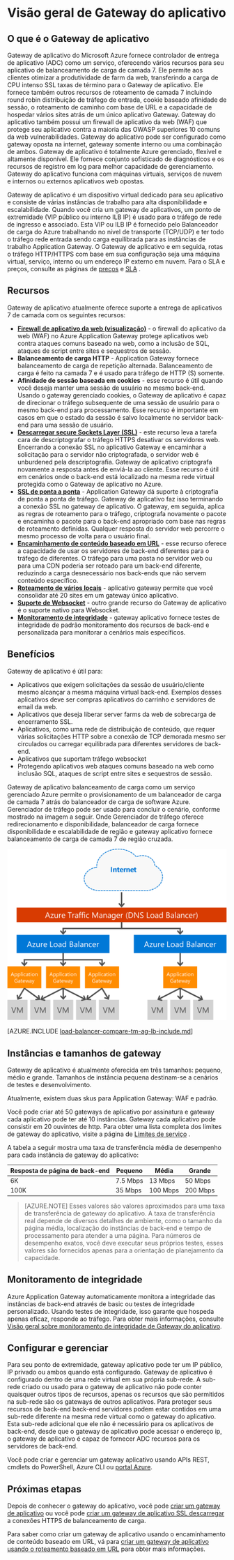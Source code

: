 <properties
   pageTitle="Introdução ao Gateway de aplicativo | Microsoft Azure"
   description="Esta página fornece uma visão geral do serviço de aplicativo Gateway para balanceamento de carga de camada 7, incluindo tamanhos de gateway, afinidade de sessão baseados em cookies, balanceamento de carga de HTTP e SSL descarregar."
   documentationCenter="na"
   services="application-gateway"
   authors="georgewallace"
   manager="carmonm"
   editor="tysonn"/>
<tags
   ms.service="application-gateway"
   ms.devlang="na"
   ms.topic="hero-article"
   ms.tgt_pltfrm="na"
   ms.workload="infrastructure-services"
   ms.date="10/25/2016"
   ms.author="gwallace"/>

# <a name="application-gateway-overview"></a>Visão geral de Gateway do aplicativo

## <a name="what-is-application-gateway"></a>O que é o Gateway de aplicativo

Gateway de aplicativo do Microsoft Azure fornece controlador de entrega de aplicativo (ADC) como um serviço, oferecendo vários recursos para seu aplicativo de balanceamento de carga de camada 7. Ele permite aos clientes otimizar a produtividade de farm da web, transferindo a carga de CPU intenso SSL taxas de término para o Gateway de aplicativo. Ele fornece também outros recursos de roteamento de camada 7 incluindo round robin distribuição de tráfego de entrada, cookie baseado afinidade de sessão, o roteamento de caminho com base de URL e a capacidade de hospedar vários sites atrás de um único aplicativo Gateway. Gateway do aplicativo também possui um firewall de aplicativo da web (WAF) que protege seu aplicativo contra a maioria das OWASP superiores 10 comuns da web vulnerabilidades. Gateway do aplicativo pode ser configurado como gateway oposta na internet, gateway somente interno ou uma combinação de ambos. Gateway de aplicativo é totalmente Azure gerenciado, flexível e altamente disponível. Ele fornece conjunto sofisticado de diagnósticos e os recursos de registro em log para melhor capacidade de gerenciamento. Gateway do aplicativo funciona com máquinas virtuais, serviços de nuvem e internos ou externos aplicativos web opostas.

Gateway de aplicativo é um dispositivo virtual dedicado para seu aplicativo e consiste de várias instâncias de trabalho para alta disponibilidade e escalabilidade. Quando você cria um gateway de aplicativos, um ponto de extremidade (VIP público ou interno ILB IP) é usado para o tráfego de rede de ingresso e associado. Esta VIP ou ILB IP é fornecido pelo Balanceador de carga do Azure trabalhando no nível de transporte (TCP/UDP) e ter todo o tráfego rede entrada sendo carga equilibrada para as instâncias de trabalho Application Gateway. O Gateway de aplicativo e em seguida, rotas o tráfego HTTP/HTTPS com base em sua configuração seja uma máquina virtual, serviço, interno ou um endereço IP externo em nuvem. Para o SLA e preços, consulte as páginas de [preços](https://azure.microsoft.com/pricing/details/application-gateway/) e [SLA](https://azure.microsoft.com/support/legal/sla/) .

## <a name="features"></a>Recursos

Gateway de aplicativo atualmente oferece suporte a entrega de aplicativos 7 de camada com os seguintes recursos:

- **[Firewall de aplicativo da web (visualização)](application-gateway-webapplicationfirewall-overview.md)** - o firewall do aplicativo da web (WAF) no Azure Application Gateway protege aplicativos web contra ataques comuns baseado na web, como a inclusão de SQL, ataques de script entre sites e sequestros de sessão.
- **Balanceamento de carga HTTP** - Application Gateway fornece balanceamento de carga de repetição alternada. Balanceamento de carga é feito na camada 7 e é usado para tráfego de HTTP (S) somente.
- **Afinidade de sessão baseada em cookies** - esse recurso é útil quando você deseja manter uma sessão de usuário no mesmo back-end. Usando o gateway gerenciado cookies, o Gateway de aplicativo é capaz de direcionar o tráfego subsequente de uma sessão de usuário para o mesmo back-end para processamento. Esse recurso é importante em casos em que o estado da sessão é salvo localmente no servidor back-end para uma sessão de usuário.
- **[Descarregar secure Sockets Layer (SSL)](application-gateway-ssl-arm.md)** - este recurso leva a tarefa cara de descriptografar o tráfego HTTPS desativar os servidores web. Encerrando a conexão SSL no aplicativo Gateway e encaminhar a solicitação para o servidor não criptografada, o servidor web é unburdened pela descriptografia.  Gateway de aplicativo criptografa novamente a resposta antes de enviá-la ao cliente. Esse recurso é útil em cenários onde o back-end está localizado na mesma rede virtual protegida como o Gateway de aplicativo no Azure.
- **[SSL de ponta a ponta](application-gateway-backend-ssl.md)** - Application Gateway dá suporte à criptografia de ponta a ponta de tráfego. Gateway de aplicativo faz isso terminando a conexão SSL no gateway de aplicativo. O gateway, em seguida, aplica as regras de roteamento para o tráfego, criptografa novamente o pacote e encaminha o pacote para o back-end apropriado com base nas regras de roteamento definidas. Qualquer resposta do servidor web percorre o mesmo processo de volta para o usuário final.
- **[Encaminhamento de conteúdo baseado em URL](application-gateway-url-route-overview.md)** - esse recurso oferece a capacidade de usar os servidores de back-end diferentes para o tráfego de diferentes. O tráfego para uma pasta no servidor web ou para uma CDN poderia ser roteado para um back-end diferente, reduzindo a carga desnecessário nos back-ends que não servem conteúdo específico.
- **[Roteamento de vários locais](application-gateway-multi-site-overview.md)** - aplicativo gateway permite que você consolidar até 20 sites em um gateway único aplicativo.
- **[Suporte de Websocket](application-gateway-websocket.md)** - outro grande recurso do Gateway de aplicativo é o suporte nativo para Websocket.
- **[Monitoramento de integridade](application-gateway-probe-overview.md)** - gateway aplicativo fornece testes de integridade de padrão monitoramento dos recursos de back-end e personalizada para monitorar a cenários mais específicos.

## <a name="benefits"></a>Benefícios

Gateway de aplicativo é útil para:

- Aplicativos que exigem solicitações da sessão de usuário/cliente mesmo alcançar a mesma máquina virtual back-end. Exemplos desses aplicativos deve ser compras aplicativos do carrinho e servidores de email da web.
- Aplicativos que deseja liberar server farms da web de sobrecarga de encerramento SSL.
- Aplicativos, como uma rede de distribuição de conteúdo, que requer várias solicitações HTTP sobre a conexão de TCP demorada mesmo ser circulados ou carregar equilibrada para diferentes servidores de back-end.
- Aplicativos que suportam tráfego websocket
- Protegendo aplicativos web ataques comuns baseado na web como inclusão SQL, ataques de script entre sites e sequestros de sessão.

Gateway de aplicativo balanceamento de carga como um serviço gerenciado Azure permite o provisionamento de um balanceador de carga de camada 7 atrás do balanceador de carga de software Azure. Gerenciador de tráfego pode ser usado para concluir o cenário, conforme mostrado na imagem a seguir. Onde Gerenciador de tráfego oferece redirecionamento e disponibilidade, balanceador de carga fornece disponibilidade e escalabilidade de região e gateway aplicativo fornece balanceamento de carga de camada 7 de região cruzada.

![asdasd](./media/application-gateway-introduction/tm-lb-ag-scenario.png)

[AZURE.INCLUDE [load-balancer-compare-tm-ag-lb-include.md](../../includes/load-balancer-compare-tm-ag-lb-include.md)]

## <a name="gateway-sizes-and-instances"></a>Instâncias e tamanhos de gateway

Gateway de aplicativo é atualmente oferecida em três tamanhos: pequeno, médio e grande. Tamanhos de instância pequena destinam-se a cenários de testes e desenvolvimento.

Atualmente, existem duas skus para Application Gateway: WAF e padrão.

Você pode criar até 50 gateways de aplicativo por assinatura e gateway cada aplicativo pode ter até 10 instâncias. Gateway cada aplicativo pode consistir em 20 ouvintes de http. Para obter uma lista completa dos limites de gateway do aplicativo, visite a página de [Limites de serviço](../azure-subscription-service-limits.md#application-gateway) .

A tabela a seguir mostra uma taxa de transferência média de desempenho para cada instância de gateway do aplicativo:

| Resposta de página de back-end | Pequeno | Média | Grande|
|---|---|---|---|
| 6K | 7.5 Mbps | 13 Mbps | 50 Mbps |
|100K | 35 Mbps | 100 Mbps| 200 Mbps |

>[AZURE.NOTE] Esses valores são valores aproximados para uma taxa de transferência de gateway do aplicativo. A taxa de transferência real depende de diversos detalhes de ambiente, como o tamanho da página média, localização do instâncias de back-end e tempo de processamento para atender a uma página. Para números de desempenho exatos, você deve executar seus próprios testes, esses valores são fornecidos apenas para a orientação de planejamento da capacidade.

## <a name="health-monitoring"></a>Monitoramento de integridade

Azure Application Gateway automaticamente monitora a integridade das instâncias de back-end através de basic ou testes de integridade personalizado. Usando testes de integridade, isso garante que hospeda apenas eficaz, responde ao tráfego. Para obter mais informações, consulte [Visão geral sobre monitoramento de integridade de Gateway do aplicativo](application-gateway-probe-overview.md).

## <a name="configuring-and-managing"></a>Configurar e gerenciar

Para seu ponto de extremidade, gateway aplicativo pode ter um IP público, IP privado ou ambos quando está configurado. Gateway de aplicativo é configurado dentro de uma rede virtual em sua própria sub-rede. A sub-rede criado ou usado para o gateway de aplicativo não pode conter quaisquer outros tipos de recursos, apenas os recursos que são permitidos na sub-rede são os gateways de outros aplicativos. Para proteger seus recursos de back-end back-end servidores podem estar contidos em uma sub-rede diferente na mesma rede virtual como o gateway do aplicativo. Esta sub-rede adicional que ele não é necessário para os aplicativos de back-end, desde que o gateway de aplicativo pode acessar o endereço ip, o gateway de aplicativo é capaz de fornecer ADC recursos para os servidores de back-end.

Você pode criar e gerenciar um gateway aplicativo usando APIs REST, cmdlets do PowerShell, Azure CLI ou [portal Azure](https://portal.azure.com/).

## <a name="next-steps"></a>Próximas etapas

Depois de conhecer o gateway do aplicativo, você pode [criar um gateway de aplicativo](application-gateway-create-gateway-portal.md) ou você pode [criar um gateway de aplicativo SSL descarregar](application-gateway-ssl-arm.md) a conexões HTTPS de balanceamento de carga.

Para saber como criar um gateway de aplicativo usando o encaminhamento de conteúdo baseado em URL, vá para [criar um gateway de aplicativo usando o roteamento baseado em URL](application-gateway-create-url-route-arm-ps.md) para obter mais informações.

